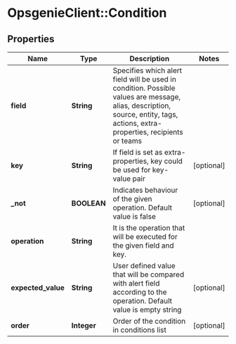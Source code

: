 # OpsgenieClient::Condition

## Properties
Name | Type | Description | Notes
------------ | ------------- | ------------- | -------------
**field** | **String** | Specifies which alert field will be used in condition. Possible values are message, alias, description, source, entity, tags, actions, extra-properties, recipients or teams | 
**key** | **String** | If field is set as extra-properties, key could be used for key-value pair | [optional] 
**_not** | **BOOLEAN** | Indicates behaviour of the given operation. Default value is false | [optional] 
**operation** | **String** | It is the operation that will be executed for the given field and key. | 
**expected_value** | **String** | User defined value that will be compared with alert field according to the operation. Default value is empty string | [optional] 
**order** | **Integer** | Order of the condition in conditions list | [optional] 


